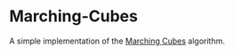 # Marching-Cubes

A simple implementation of the [Marching Cubes](https://en.wikipedia.org/wiki/Marching_cubes) algorithm.